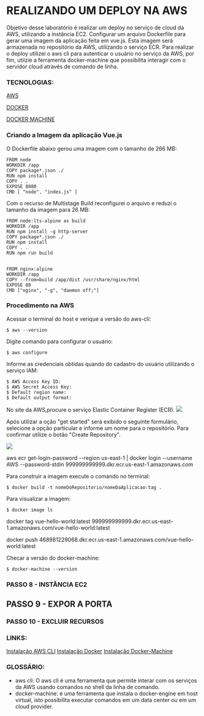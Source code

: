 # REALIZANDO UM DEPLOY NA AWS

Objetivo desse laboratório é realizar um deploy no serviço de cloud da AWS, utilizando a instância EC2. Configurar um arquivo Dockerfile para gerar uma imagem da aplicação feita em vue.js. Esta imagem será armazenada no repositório da AWS, utilizando o serviço ECR. Para realizar o deploy utilizei o aws cli para autenticar o usuário no serviço da AWS, por fim, utiizie a ferramenta docker-machine que possibilita interagir com o servidor cloud através de comando de linha.



### TECNOLOGIAS:
[AWS](https://console.aws.amazon.com)

[DOCKER](https://www.docker.com/)

[DOCKER MACHINE](https://docs.docker.com/machine)




### Criando a Imagem da aplicação Vue.js

O Dockerfile abaixo gerou uma imagem com o tamanho de 266 MB:
```
FROM node
WORKDIR /app
COPY package*.json ./
RUN npm install
COPY . .
EXPOSE 8080
CMD [ "node", "index.js" ]
```


Com o recurso de Multistage Build reconfigurei o arquivo e reduzi o tamanho da imagem para 26 MB:
```
FROM node:lts-alpine as build
WORKDIR /app
RUN npm install -g http-server
COPY package*.json ./
RUN npm install
COPY . .
RUN npm run build


FROM nginx:alpine
WORKDIR /app
COPY --from=build /app/dist /usr/share/nginx/html
EXPOSE 80
CMD ["nginx", "-g", "daemon off;"]
```


### Procedimento na AWS
Acessar o terminal do host e verique a versão do aws-cli:
```
$ aws --version
```

Digite comando para configurar o usuário:
```
$ aws configure
```

Informe as credenciais obtidas quando do cadastro do usuário utilizando o serviço IAM:
```
$ AWS Access Key ID:
$ AWS Secret Access Key:
$ Default region name:
$ Default output format:

```


No site da AWS,procure o serviço Elastic Container Register (ECR).
![](https://github.com/fabiocaettano/docker-deploy-aws/blob/main/images/ecr_search.png)

Após utilizar a oção "get started" será exibido o seguinte formulário, selecione a opção particular e informe um nome para o repositório. Para confirmar utilize o botão "Create Repository".

![](https://github.com/fabiocaettano/docker-deploy-aws/blob/main/images/ecr_create.png)




aws ecr get-login-password --region us-east-1 | docker login --username AWS --password-stdin 999999999999.dkr.ecr.us-east-1.amazonaws.com





Para construir a imagem execute o comando no terminal:
```
$ docker build -t nomeDoRepositorio/nomeDaAplicacao:tag .
```

Para visualizar a imagem:
```
$ docker image ls
```



docker tag vue-hello-world:latest 999999999999.dkr.ecr.us-east-1.amazonaws.com/vue-hello-world:latest


docker push 468981229068.dkr.ecr.us-east-1.amazonaws.com/vue-hello-world:latest

Checar a versão do docker-machine:
```
$ docker-machine --version
```



### PASSO 8 - INSTÂNCIA EC2




## PASSO 9 - EXPOR A PORTA 



### PASSO 10 - EXCLUIR RECURSOS



### LINKS:
[Instalação AWS CLI](https://docs.aws.amazon.com/pt_br/cli/latest/userguide/install-cliv2.html)
[Instalação Docker](https://docs.docker.com/engine/install/)
[Instalação Docker-Machine](https://docs.docker.com/machine/install-machine/)


### GLOSSÁRIO:
- aws cli: O aws cli é uma ferramenta que permite interar com os serviços da AWS usando comandos no shell da linha de comando.
- docker-machine: é uma ferramenta que instala o docker-engine em host virtual, isto possibilita executar comandos em um data center ou em um cloud provider.
